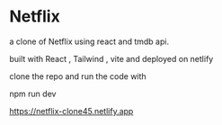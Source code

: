 # Netflix

a clone of Netflix using react and tmdb api.

built with React , Tailwind , vite and deployed on netlify

clone the repo and run the code with

npm run dev

https://netflix-clone45.netlify.app
